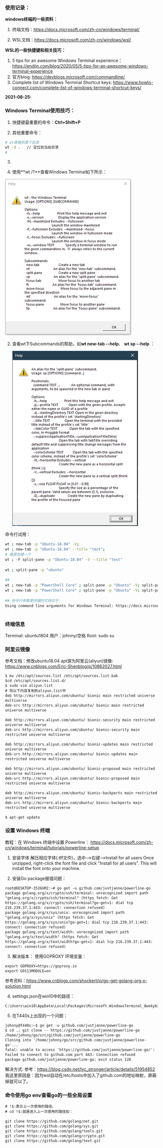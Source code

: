 



### 使用记录：

**windows终端的一些资料：**

1. 终端文档：https://docs.microsoft.com/zh-cn/windows/terminal/

2. WSL文档：https://docs.microsoft.com/zh-cn/windows/wsl/

**WSL的一些快捷键和相关技巧：**

1. 5 tips for an awesome Windows Terminal experience：https://endjin.com/blog/2020/05/5-tips-for-an-awesome-windows-terminal-experience
2. 官方blog: https://devblogs.microsoft.com/commandline/
3. Complete list of Windows Terminal Shortcut keys: https://www.howto-connect.com/complete-list-of-windows-terminal-shortcut-keys/

**2021-08-25:**

### **Windows Terminal使用技巧：**

1. 快捷键最重要的命令：**Ctrl+Shift+P**

2.  其他重要命令：

   ```bash
   # wt直接到某个目录
   wt -d .   // 定位到当前目录
   # 
   ```

   

3. 

4. 使用**wt /?**查看Windows Terminal如下所示：

![image-20210825150308836](..\images\image-20210825150308836.png)

2. 查看wt下Subcommands的帮助，如**wt  new-tab --help**、  **wt  sp --help** ：

   ![](..\images\image-20210825162022976.png)

   

命令行试用：

```bash
wt ; new-tab -p "Ubuntu-18.04" -V;
wt ; new-tab -p "Ubuntu-18.04" --title "test";
# 垂直创建一个
wt ; -F split-pane -p "Ubuntu-18.04" -V --title "test"

wt ; split-pane -p "ubuntu"

## 
wt ; new-tab -p "PowerShell Core" ; split-pane -p "Ubuntu" -V; split-pane -p "PowerShell Core" -H -d "C:/_Projects"
wt ; new-tab -p "PowerShell Core" ; split-pane -p "Ubuntu" -V; split-pane -p "PowerShell Core" -H -d "C:/_Projects"

## 命令行参数更详细的文档位于:
Using command line arguments for Windows Terminal: https://docs.microsoft.com/en-us/windows/terminal/command-line-arguments?tabs=windows
```



# 


### 终端信息

Terminal: ubuntu1804
用户：johnny/空格
Root: sudo su 


### 阿里云镜像
参考文档：修改ubuntu18.04 apt源为阿里云(aliyun)镜像: https://www.cnblogs.com/Eric-Shenblog/p/10862027.html

```shell
$ mv /etc/apt/sources.list /etc/apt/sources.list.bak
$cd /etc/apt/sources.list.d/
$ sudo vim aliyun.list
# 将以下内容复制到aliyun.list中
deb http://mirrors.aliyun.com/ubuntu/ bionic main restricted universe multiverse
deb-src http://mirrors.aliyun.com/ubuntu/ bionic main restricted universe multiverse

deb http://mirrors.aliyun.com/ubuntu/ bionic-security main restricted universe multiverse
deb-src http://mirrors.aliyun.com/ubuntu/ bionic-security main restricted universe multiverse

deb http://mirrors.aliyun.com/ubuntu/ bionic-updates main restricted universe multiverse
deb-src http://mirrors.aliyun.com/ubuntu/ bionic-updates main restricted universe multiverse

deb http://mirrors.aliyun.com/ubuntu/ bionic-proposed main restricted universe multiverse
deb-src http://mirrors.aliyun.com/ubuntu/ bionic-proposed main restricted universe multiverse

deb http://mirrors.aliyun.com/ubuntu/ bionic-backports main restricted universe multiverse
deb-src http://mirrors.aliyun.com/ubuntu/ bionic-backports main restricted universe multiverse

$ apt-get update
```

### 设置 Windows 终端
教程：在 Windows 终端中设置 Powerline： https://docs.microsoft.com/zh-cn/windows/terminal/tutorials/powerline-setup

1. 安装字体
解压相应字体(.tff文件)，选中-->右键-->Install for all users
Once unzipped, right-click the font file and click "Install for all users". This will install the font onto your machine.

2. 安装Go package报错问题：

  ```shell
  root@DESKTOP-3526GM2:~# go get -u github.com/justjanne/powerline-go
  package golang.org/x/crypto/ssh/terminal: unrecognized import path "golang.org/x/crypto/ssh/terminal" (https fetch: Get https://golang.org/x/crypto/ssh/terminal?go-get=1: dial tcp 216.239.37.1:443: connect: connection refused)
  package golang.org/x/sys/unix: unrecognized import path "golang.org/x/sys/unix" (https fetch: Get https://golang.org/x/sys/unix?go-get=1: dial tcp 216.239.37.1:443: connect: connection refused)
  package golang.org/x/text/width: unrecognized import path "golang.org/x/text/width" (https fetch: Get https://golang.org/x/text/width?go-get=1: dial tcp 216.239.37.1:443: connect: connection refused)
  ```

  

3. 解决版本：
    使用GOPROXY 环境变量：

  ```shell
  export GOPROXY=https://goproxy.io
  export GO111MODULE=on
  ```

  

参考资料：https://www.cnblogs.com/shockerli/p/go-get-golang-org-x-solution.html


4. settings.json在win10中的路径：

  ```
  C:\Users\win10\AppData\Local\Packages\Microsoft.WindowsTerminal_8wekyb3d8bbwe\LocalState
  ```

  


5. 在T440s上出现的一个问题：

  ```shell
  johnny@T440s:~$ go get -u github.com/justjanne/powerline-go
  $ cd .; git clone -- https://github.com/justjanne/powerline-go /home/johnny/go/src/github.com/justjanne/powerline-go
  Cloning into '/home/johnny/go/src/github.com/justjanne/powerline-go'...
  fatal: unable to access 'https://github.com/justjanne/powerline-go/': Failed to connect to github.com port 443: Connection refused
  package github.com/justjanne/powerline-go: exit status 128
  ```

  解决方式:
  参考：https://blog.csdn.net/lyc_stronger/article/details/51954852
  我这里原因是：因为wsl自动在/etc/hosts中加入了github.com的地址映射，屏蔽掉就可以了。



### 命令使用go env查看go的一些全局设置
```shell
# !$:表示上一次使用的路径。
# cd !$:就是进入上一次使用的路径如：

git clone https://github.com/golang/net.git
git clone https://github.com/golang/sys.git
git clone https://github.com/golang/tools.git
git clone https://github.com/golang/crypto.git
git clone https://github.com/golang/text.git
```



